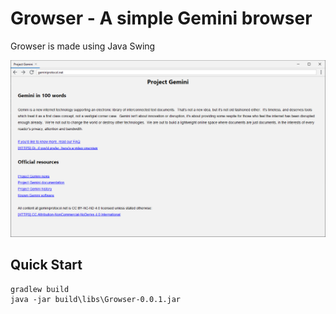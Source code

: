 # Growser - A simple Gemini browser

Growser is made using Java Swing

![Screenshot](images/Screenshot.png)

## Quick Start

```shell
gradlew build
java -jar build\libs\Growser-0.0.1.jar
```